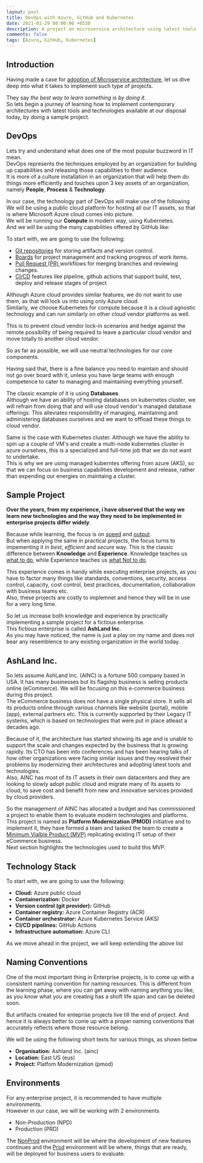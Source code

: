 ```yaml
---
layout: post
title: DevOps with Azure, GitHub and Kubernetes
date: 2021-01-29 00:00:00 +0530
description: A project on microservice architecture using latest tools and technologies
comments: false
tags: [Azure, GitHub, Kubernetes]
---
```


## Introduction

Having made a case for [adoption of Microservice architecture](/001-architecture-evolution/), let us dive deep into what it takes to implement such type of projects.

They say _the best way to learn something is by doing it_.  
So lets begin a journey of learning how to implement contemporary architectures with latest tools and technologies available at our disposal today, by doing a sample project.

## DevOps

Lets try and understand what does one of the most popular buzzword in IT mean.  
DevOps represents the techniques employed by an organization for building up capabilities and releasing those capabilities to their audience.  
It is more of a culture installation in an organization that will help them do things more efficiently and touches upon 3 key assets of an organization, namely **People**, **Process** & **Technology**.

In our case, the technology part of DevOps will make use of the following
We will be using a public cloud platform for hosting all our IT assets, so that is where Microsoft Azure cloud comes into picture.  
We will be running our **Compute** in modern way, using Kubernetes.  
And we will be using the many capabilities offered by GitHub like:

To start with, we are going to use the following:

- <u>Git repositories</u> for storing artifacts and version control.
- <u>Boards</u> for project management and tracking progress of work items.
- <u>Pull Request (PR) </u> workflows for merging branches and reviewing changes.
- <u>CI/CD</u> features like pipeline, github actions that support build, test, deploy and release stages of project

Although Azure cloud provides similar features, we do not want to use them, as that will lock us into using only Azure cloud.  
Similarly, we choose Kubernetes for compute because it is a cloud agnostic technology and can run similarly on other cloud vendor platforms as well.

This is to prevent cloud vendor lock-in scenarios and hedge against the remote possibility of being required to leave a particular cloud vendor and move totally to another cloud vendor.

So as far as possible, we will use neutral technologies for our core components.

Having said that, there is a fine balance you need to maintain and should not go over board with it, unless you have large teams with enough competence to cater to managing and maintaining everything yourself.

The classic example of it is using **Databases**.  
Although we have an ability of hosting databases on kubernetes cluster, we will refrain from doing that and will use cloud vendor's managed database offerings. This alleviates responsibility of managing, maintaining and administering databases ourselves and we want to offload these things to cloud vendor.

Same is the case with Kubernetes cluster. Although we have the ability to spin up a couple of VM's and create a multi-node kubernetes cluster in azure ourselves, this is a specialized and full-time job that we do not want to undertake.  
This is why we are using managed kuberntes offering from azure (AKS), so that we can focus on business capabilities development and release, rather than expending our energies on maintaing a cluster.

## Sample Project

**Over the years, from my experience, i have observed that the way we learn new technologies and the way they need to be implemented in enterprise projects differ widely**.

Because while learning, the focus is on <u>speed</u> and <u>output</u>.  
But when applying the same in practical projects, the focus turns to impementing it in _best_, _efficient_ and _secure_ way.
This is the classic difference between **Knowledge** and **Experience**. Knowledge teaches us <u>what to do</u>, while Experience teaches us <u>what Not to do</u>.

This experience comes in handy while executing enterprise projects, as you have to factor many things like standards, conventions, security, access control, capacity, cost control, best practices, documentation, collaboration with business teams etc.  
Also, these projects are costly to implemnet and hence they will be in use for a very long time.

So let us increase both knowledge and experience by practically implementing a sample project for a fictious enterprise.  
This fictious enterprise is called **AshLand Inc**.  
As you may have noticed, the name is just a play on my name and does not bear any resemblence to any existing organization in the world today.

## AshLand Inc.

So lets assume AshLand Inc. (AINC) is a fortune 500 company based in USA. It has many businesses but its flagship business is selling products online (eCommerce). We will be focusing on this e-commerce business during this project.  
The eCommerce business does not have a single physical store. It sells all its products online through various channels like website (portal), mobile (app), external partners etc. This is currently supported by their Legacy IT systems, which is based on technologies that were put in place atleast a decades ago.

Because of it, the architecture has started showing its age and is unable to support the scale and changes expected by the business that is growing rapidly. Its CTO has been into conferences and has been hearing talks of how other organizations were facing similar issues and they resolved their problems by modernizing their architectures and adopting latest tools and technologies.  
Also, AINC has most of its IT assets in their own datacenters and they are looking to slowly adopt public cloud and migrate many of its assets to cloud, to save cost and benefit from new and innovative services provided by cloud providers.

So the management of AINC has allocated a budget and has commissioned a project to enable them to evaluate modern technologies and platforms. This project is named as **Platform Modernization (PMOD)** initiative and to implement it, they have formed a team and tasked the team to create a <u>Minimum Vialble Product (MVP)</u> replicating existing IT setup of their eCommerce business.  
Next section highlights the technologies used to build this MVP.

## Technology Stack

To start with, we are going to use the following:

- **Cloud:** Azure public cloud
- **Containerization:** Docker
- **Version control (git provider):** GitHub
- **Container registry:** Azure Container Registry (ACR)
- **Container orchestrator:** Azure Kubernetes Service (AKS)
- **CI/CD pipelines:** GitHub Actions
- **Infrastructure automation:** Azure CLI

As we move ahead in the project, we will keep extending the above list

## Naming Conventions

One of the most important thing in Enterprise projects, is to come up with a consistent naming convention for naming resources. This is different from the learning phase, where you can get away with naming anything you like, as you know what you are creating has a shoft life span and can be deleted soon.

But artifacts created for enteprise projects live till the end of project. And hence it is always better to come up with a proper naming conventions that accurately reflects where those resource belong.

We will be using the following short texts for various things, as shown below

- **Organisation:** Ashland Inc. (ainc)
- **Location:** East US (eus)
- **Project:** Platfom Modernization (pmod)

## Environments

For any enterprise project, it is recommended to have multiple environments.  
However in our case, we will be working with 2 environments

- Non-Production (NPD)
- Production (PRD)

The <u>NonProd</u> environment will be where the development of new features continues and the <u>Prod</u> environment will be where, things that are ready, will be deployed for business users to evaluate.
